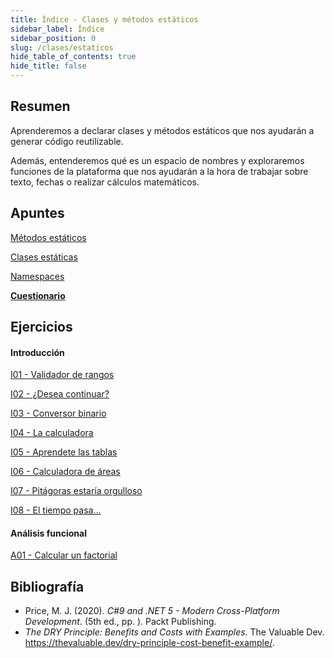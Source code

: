 ```yaml
---
title: Índice - Clases y métodos estáticos
sidebar_label: Índice
sidebar_position: 0
slug: /clases/estaticos
hide_table_of_contents: true
hide_title: false
---
```


## Resumen
Aprenderemos a declarar clases y métodos estáticos que nos ayudarán a generar código reutilizable. 

Además, entenderemos qué es un espacio de nombres y exploraremos funciones de la plataforma que nos ayudarán a la hora de trabajar sobre texto, fechas o realizar cálculos matemáticos.

## Apuntes
[Métodos estáticos](./Apuntes/00-metodos-estaticos.md)

[Clases estáticas](./Apuntes/01-clases-estaticas.md)

[Namespaces](./Apuntes/02-namespaces.md)

**[Cuestionario](./Apuntes/cuestionario.md)**

## Ejercicios
#### Introducción
[I01 - Validador de rangos](./Ejercicios/I01-validador-rangos.md)

[I02 - ¿Desea continuar?](./Ejercicios/I02-desea-continuar.md)

[I03 - Conversor binario](./Ejercicios/I03-conversor-binario.md)

[I04 - La calculadora](./Ejercicios/I04-la-calculadora.md)

[I05 - Aprendete las tablas](./Ejercicios/I05-aprendete-las-tablas.md)

[I06 - Calculadora de áreas](./Ejercicios/I06-calculadora-areas.md)

[I07 - Pitágoras estaría orgulloso](./Ejercicios/I07-pitagoras-estaria-orgulloso.md)

[I08 - El tiempo pasa...](./Ejercicios/I08-el-tiempo-pasa.md)

#### Análisis funcional
[A01 - Calcular un factorial](./Ejercicios/A01-calcular-un-factorial.md)

## Bibliografía
* Price, M. J. (2020). *C#9 and .NET 5 - Modern Cross-Platform Development.* (5th ed., pp. ). Packt Publishing.
* *The DRY Principle: Benefits and Costs with Examples*. The Valuable Dev. https://thevaluable.dev/dry-principle-cost-benefit-example/.